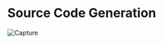 # Source Code Generation
![Capture](https://user-images.githubusercontent.com/61919158/119400985-84272000-bcf8-11eb-8b55-52e5406721e0.PNG)

